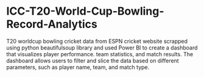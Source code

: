 # ICC-T20-World-Cup-Bowling-Record-Analytics
T20 worldcup bowling cricket data from ESPN cricket website scrapped using python beautifulsoup library and used Power BI to create a dashboard that visualizes player performance. team statistics, and match results. The dashboard allows users to filter and slice the data based on different parameters, such as player name, team, and match type.
